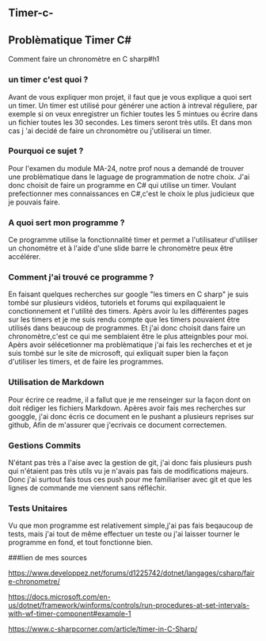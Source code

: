 ## Timer-c-
## Problèmatique Timer C#
Comment faire un chronomètre en C sharp#h1

### un timer c'est quoi ?
Avant de vous expliquer mon projet, il faut que je vous explique a quoi sert un timer. Un timer est utilisé pour générer une action à intreval réguliere, par exemple si on veux enregistrer un fichier toutes les 5 mintues ou écrire dans un fichier toutes les 30 secondes. Les timers seront très utils. Et dans mon cas j 'ai decidé de faire un chronomètre ou j'utiliserai un timer.


### Pourquoi ce sujet ?

Pour l'examen du module MA-24, notre prof nous a demandé de trouver une problèmatique dans le laguage de
programmation de notre choix. J'ai donc choisit de faire un programme en C# qui utilise un timer. Voulant prefectionner
mes connaissances en C#,c'est le choix le plus judicieux que je pouvais faire.

### A quoi sert mon programme ?

Ce programme utilise la fonctionnalité timer et permet a l'utilisateur d'utiliser un chonomètre et à l'aide d'une slide barre le chronomètre peux être accélérer.


### Comment j'ai trouvé ce programme ?

En faisant quelques recherches sur  google "les timers en C sharp"  je suis tombé sur plusieurs vidéos, tutoriels et forums qui expilaquaient le conctionnement et l'utilité des timers.
Apèrs avoir lu les différentes pages sur les timers et je me suis rendu compte que les timers pouvaient être utilisés dans beaucoup de programmes. Et j'ai donc choisit dans faire un chronomètre,c'est ce qui me semblaient être le plus atteignbles pour moi. Apèrs avoir sélécetionner ma problèmatique j'ai fais les recherches et et je suis tombé sur le site de microsoft, qui exliquait super bien
la façon d'utiliser les timers, et de faire les programmes.


### Utilisation de Markdown

Pour écrire  ce readme, il a fallut que je me renseinger sur la façon dont on doit rédiger les fichiers Markdown. Apères avoir fais mes recherches sur googgle, j'ai donc écris ce document en le pushant a plusieurs reprises sur github, Afin de m'assurer que j'ecrivais ce document correctemen.

### Gestions Commits

N'étant pas très a l'aise avec la gestion de git, j'ai donc fais plusieurs push qui n'étaient pas très utils vu je n'avais pas fais de modifications majeurs. Donc j'ai surtout fais tous ces push pour me familiariser avec git et que les lignes de commande me viennent sans réfléchir.

### Tests Unitaires

Vu que mon programme est relativement simple,j'ai pas fais beqaucoup de tests, mais j'ai tout de même effectuer un teste ou j'ai laisser tourner le programme en fond, et tout fonctionne bien.

###lien de mes sources

https://www.developpez.net/forums/d1225742/dotnet/langages/csharp/faire-chronometre/

https://docs.microsoft.com/en-us/dotnet/framework/winforms/controls/run-procedures-at-set-intervals-with-wf-timer-component#example-1

https://www.c-sharpcorner.com/article/timer-in-C-Sharp/

